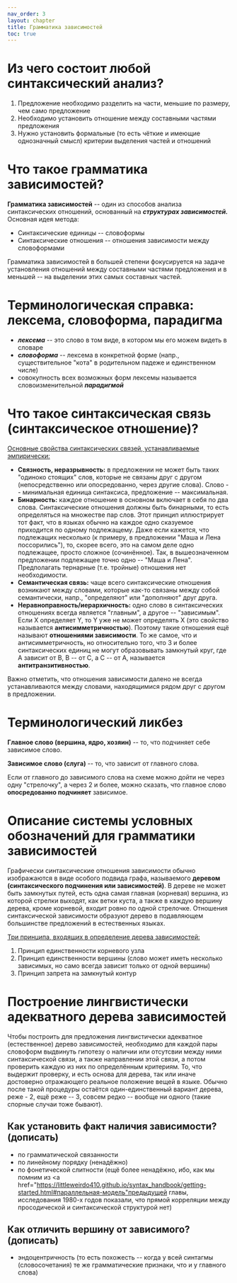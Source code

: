 ```yaml
---
nav_order: 3
layout: chapter
title: Грамматика зависимостей
toc: true
---
```

# Из чего состоит любой синтаксический анализ?

1. Предложение необходимо разделить на части, меньшие по размеру, чем само предложение
2. Необходимо установить отношение между составными частями предложения
3. Нужно установить формальные (то есть чёткие и имеющие однозначный смысл) критерии выделения частей и отношений

# Что такое грамматика зависимостей?

**Грамматика зависимостей** -- один из способов анализа синтаксических отношений, основанный на ***структурах зависимостей.*** Основная идея метода:

* Синтаксические единицы -- словоформы
* Синтаксические отношения -- отношения зависимости между словоформами

Грамматика зависимостей в большей степени фокусируется на задаче установления отношений между составными частями предложения и в меньшей -- на выделении этих самых составных частей.

# Терминологическая справка: лексема, словоформа, парадигма

* ***лексема*** -- это слово в том виде, в котором мы его можем видеть в словаре
* ***словоформа*** -- лексема в конкретной форме (напр., существительное "кота" в родительном падеже и единственном числе)
* совокупность всех возможных форм лексемы называется словоизменительной ***парадигмой***

# Что такое синтаксическая связь (синтаксическое отношение)?

<ins>Основные свойства синтаксических связей, устанавливаемые эмпирически:</ins>

* **Связность, неразрывность:** в предложении не может быть таких "одиноко стоящих" слов, которые не связаны друг с другом (непосредственно или опосредованно, через другие слова). Слово -- минимальная единица синтаксиса, предложение -- максимальная.
* **Бинарность:** каждое отношение в основном включает в себя по два слова. Синтаксические отношения должны быть бинарными, то есть определяться на множестве пар слов. Этот принцип иллюстрирует тот факт, что в языках обычно на каждое одно сказуемое приходится по одному подлежащему. Даже если кажется, что подлежащих несколько (к примеру, в предложении "Маша и Лена поссорились"), то, скорее всего, это на самом деле одно подлежащее, просто сложное (сочинённое). Так, в вышеозначенном предложении подлежащее точно одно -- "Маша и Лена". Предполагать тернарные (т.е. тройные) отношения нет необходимости.
* **Семантическая связь:** чаще всего синтаксические отношения возникают между словами, которые как-то связаны между собой семантически, напр., "определяют" или "дополняют" друг друга.
* **Неравноправность/иерархичность:** одно слово в синтаксических отношениях всегда является "главным", а другое -- "зависимым". Если X определяет Y, то Y уже не может определять X (это свойство называется **антисимметричностью**). Поэтому такие отношения ещё называют **отношениями зависимости**. То же самое, что и антисимметричность, но относительно того, что 3 и более синтаксических единиц не могут образовывать замкнутый круг, где A зависит от B, B -- от C, а C -- от A, называется **антитранзитивностью**.

Важно отметить, что отношения зависимости далено не всегда устанавливаются между словами, находящимися рядом друг с другом в предложении.

# Терминологический ликбез

**Главное слово (вершина, ядро, хозяин)** -- то, что подчиняет себе зависимое слово.

**Зависимое слово (слуга)** -- то, что зависит от главного слова. 

Если от главного до зависимого слова на схеме можно дойти не через одну "стрелочку", а через 2 и более, можно сказать, что главное слово **опосредованно подчиняет** зависимое.

# Описание системы условных обозначений для грамматики зависимостей

Графически синтаксические отношения зависимости обычно изображаются в виде особого подвида графа, называемого **деревом (синтаксического подчинения или зависимостей)**. В дереве не может быть замкнутых путей, есть одна самая главная (корневая) вершина, из которой стрелки выходят, как ветки куста, а также в каждую вершину дерева, кроме корневой, входит ровно по одной стрелочке. Отношения синтаксической зависимости образуют дерево в подавляющем большинстве предложений в естественных языках.

<ins>Три принципа, входящих в определение дерева зависимостей:</ins>

1. Принцип единственности корневого узла
2. Принцип единственности вершины (слово может иметь несколько зависимых, но само всегда зависит только от одной вершины)
3. Принцип запрета на замкнутый контур

# Построение лингвистически адекватного дерева зависимостей

Чтобы построить для предложения лингвистически адекватное (естественное) дерево зависимостей, необходимо для каждой пары словоформ выдвинуть гипотезу о наличии или отсутсвии между ними синтаксической связи, а также направлении этой связи, а потом проверить каждую из них по определённым критериям. То, что выдержит проверку, и есть основа для дерева, так или иначе достоверно отражающего реальное положение вещей в языке. Обычно после такой процедуры остаётся один-единственный вариант дерева, реже - 2, ещё реже -- 3, совсем редко -- вообще ни одного (такие спорные случаи тоже бывают).

## Как установить факт наличия зависимости? (дописать)

- по грамматической связанности
- по линейному порядку (ненадёжно)
- по фонетической слитности (ещё более ненадёжно, ибо, как мы помним из <a href="https://littleweirdo410.github.io/syntax_handbook/getting-started.html#параллельная-модель"предыдущей главы</a>, исследования 1980-х годов показали, что прямой корреляции между просодической и синтаксической структурой нет)

## Как отличить вершину от зависимого? (дописать)

- эндоцентричность (то есть похожесть -- когда у всей синтагмы (словосочетания) те же грамматические признаки, что и у главного слова)

